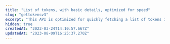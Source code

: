 ```yaml
---
title: "List of tokens, with basic details, optimized for speed"
slug: "gettokensv3"
excerpt: "This API is optimized for quickly fetching a list of tokens in a collection, sorted by price, with only the most important information returned. If you need more metadata, use the `tokens/details` API"
hidden: true
createdAt: "2023-03-24T14:10:57.667Z"
updatedAt: "2023-08-09T16:25:37.270Z"
---
```

